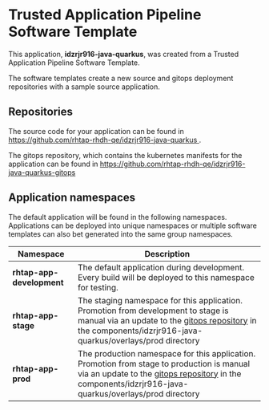 # Trusted Application Pipeline Software Template

This application, **idzrjr916-java-quarkus**, was created from a Trusted Application Pipeline Software Template.

The software templates create a new source and gitops deployment repositories with a sample source application. 

## Repositories

The source code for your application can be found in [https://github.com/rhtap-rhdh-qe/idzrjr916-java-quarkus ](https://github.com/rhtap-rhdh-qe/idzrjr916-java-quarkus ).
 
The gitops repository, which contains the kubernetes manifests for the application can be found in 
[https://github.com/rhtap-rhdh-qe/idzrjr916-java-quarkus-gitops ](https://github.com/rhtap-rhdh-qe/idzrjr916-java-quarkus-gitops ) 

## Application namespaces 

The default application will be found in the following namespaces. Applications can be deployed into unique namespaces or multiple software templates can also bet generated into the same group namespaces.  

|  Namespace   |  Description   |  
| -------- | -------- |   
| **rhtap-app-development** | The default application during development. Every build will be deployed to this namespace for testing. | 
| **rhtap-app-stage** | The staging namespace for this application. Promotion from development to stage is manual via an update to the [gitops repository](https://github.com/rhtap-rhdh-qe/idzrjr916-java-quarkus-gitops ) in the components/idzrjr916-java-quarkus/overlays/prod directory |  
| **rhtap-app-prod** | The production namespace for this application. Promotion from stage to production is manual via an update to the [gitops repository](https://github.com/rhtap-rhdh-qe/idzrjr916-java-quarkus-gitops ) in the components/idzrjr916-java-quarkus/overlays/prod directory | 
